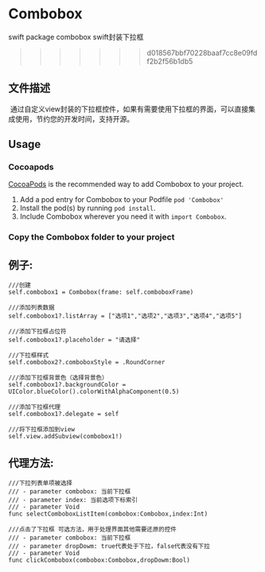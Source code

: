 # Combobox
swift package combobox swift封装下拉框

>>>>>>> d018567bbf70228baaf7cc8e09fdf2b2f56b1db5

## 文件描述
  通过自定义view封装的下拉框控件，如果有需要使用下拉框的界面，可以直接集成使用，节约您的开发时间，支持开源。
  
  
## Usage

### Cocoapods

[CocoaPods](http://cocoapods.org) is the recommended way to add Combobox to your project.

1. Add a pod entry for Combobox to your Podfile `pod 'Combobox'`
2. Install the pod(s) by running `pod install`.
3. Include Combobox wherever you need it with `import Combobox`.


### Copy the Combobox folder to your project
  
## 例子:

    ///创建
    self.combobox1 = Combobox(frame: self.comboboxFrame)
    
    ///添加列表数据
    self.combobox1?.listArray = ["选项1","选项2","选项3","选项4","选项5"]

    ///添加下拉框占位符
    self.combobox1?.placeholder = "请选择"

    ///下拉框样式
    self.combobox2?.comboboxStyle = .RoundCorner
     
    ///添加下拉框背景色（选择背景色）
    self.combobox1?.backgroundColor = UIColor.blueColor().colorWithAlphaComponent(0.5)

    ///添加下拉框代理
    self.combobox1?.delegate = self

    ///将下拉框添加到view
    self.view.addSubview(combobox1!) 

## 代理方法:

    ///下拉列表单项被选择
    /// - parameter combobox: 当前下拉框
    /// - parameter index: 当前选项下标索引
    /// - parameter Void
    func selectComboboxListItem(combobox:Combobox,index:Int)
    
    ///点击了下拉框 可选方法，用于处理界面其他需要还原的控件
    /// - parameter combobox: 当前下拉框
    /// - parameter dropDowm: true代表处于下拉，false代表没有下拉
    /// - parameter Void
    func clickCombobox(combobox:Combobox,dropDowm:Bool)
